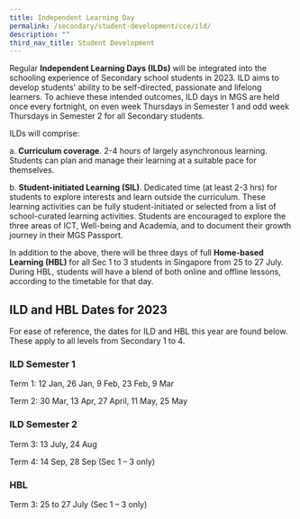 ```yaml
---
title: Independent Learning Day
permalink: /secondary/student-development/cce/ild/
description: ""
third_nav_title: Student Development
---
```

Regular **Independent Learning Days (ILDs)** will be integrated into the schooling experience of Secondary school students in 2023. ILD aims to develop students' ability to be self-directed, passionate and lifelong learners. To achieve these intended outcomes, ILD days in MGS are held once every fortnight, on even week Thursdays in Semester 1 and odd week Thursdays in Semester 2 for all Secondary students.  
 

ILDs will comprise:

a. **Curriculum coverage**. 2-4 hours of largely asynchronous learning. Students can plan and manage their learning at a suitable pace for themselves.

b. **Student-initiated Learning (SIL)**. Dedicated time (at least 2-3 hrs) for students to explore interests and learn outside the curriculum. These learning activities can be fully student-initiated or selected from a list of school-curated learning activities. Students are encouraged to explore the three areas of ICT, Well-being and Academia, and to document their growth journey in their MGS Passport.  
 

In addition to the above, there will be three days of full **Home-based Learning (HBL)** for all Sec 1 to 3 students in Singapore from 25 to 27 July.  During HBL, students will have a blend of both online and offline lessons, according to the timetable for that day. 


## ILD and HBL Dates for 2023 
For ease of reference, the dates for ILD and HBL this year are found below. These apply to all levels from Secondary 1 to 4.


### ILD Semester 1
Term 1: 12 Jan, 26 Jan, 9 Feb, 23 Feb, 9 Mar

Term 2: 30 Mar, 13 Apr, 27 April, 11 May, 25 May


### ILD Semester 2 
Term 3: 13 July, 24 Aug

Term 4: 14 Sep, 28 Sep (Sec 1 – 3 only)


### HBL
Term 3: 25 to 27 July (Sec 1 – 3 only)

